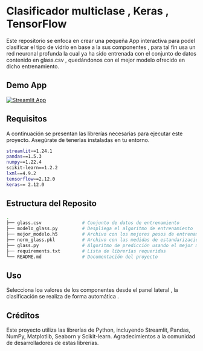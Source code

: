 # Clasificador multiclase  , Keras  , TensorFlow

Este repositorio se enfoca en crear una pequeña App interactiva para podel clasificar el tipo de vidrio en base a la sus componentes , para tal fin usa un red neuronal profunda la cual ya ha sido entrenada con el conjunto de datos contenido en glass.csv , quedándonos con el mejor modelo ofrecido en dicho entrenamiento.

## Demo App

[![Streamlit App](https://static.streamlit.io/badges/streamlit_badge_black_white.svg)](https://glass-x0klpcvg3ij.streamlit.app/)

## Requisitos
A continuación se presentan las librerías necesarias para ejecutar este proyecto. Asegúrate de tenerlas instaladas en tu entorno.
```bash
streamlit==1.24.1
pandas==1.5.3
numpy==1.22.4
scikit-learn==1.2.2
lxml==4.9.2
tensorflow==2.12.0
keras== 2.12.0
```
## Estructura del Reposito
```bash
.
├── glass.csv               # Conjunto de datos de entrenamiento
├── modelo_glass.py         # Despliega el algoritmo de entrenamiento
├── mejor_modelo.h5         # Archivo con los mejores pesos de entrenamiento
├── norm_glass.pkl          # Archivo con las medidas de estandarización usadas
├── glass.py                # Algoritmo de predicción usando el mejor modelo
├── requirements.txt        # Lista de librerías requeridas
└── README.md               # Documentación del proyecto
```
## Uso
Selecciona loa valores de los componentes desde el panel lateral , la clasificación se realiza de forma automática .

## Créditos
Este proyecto utiliza las librerías de Python, incluyendo Streamlit, Pandas, NumPy, Matplotlib, Seaborn y Scikit-learn. Agradecimientos a la comunidad de desarrolladores de estas librerías.


